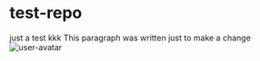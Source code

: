 # test-repo
just a test kkk
This paragraph was written just to make a change
![user-avatar](https://github.com/samura2048/test-repo/assets/54955348/7315ad3c-0754-4d0a-830b-6ece6529671d)
